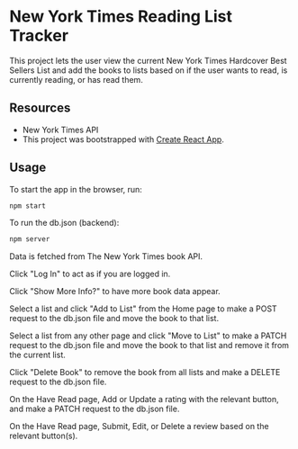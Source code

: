 # New York Times Reading List Tracker

This project lets the user view the current New York Times Hardcover Best Sellers List and add the books to lists based on if the user wants to read, is currently reading, or has read them.

## Resources

- New York Times API
- This project was bootstrapped with [Create React App](https://github.com/facebook/create-react-app).

## Usage

To start the app in the browser, run:

```bash
npm start
```

To run the db.json (backend):

```bash
npm server
```

Data is fetched from The New York Times book API.

Click "Log In" to act as if you are logged in.

Click "Show More Info?" to have more book data appear.

Select a list and click "Add to List" from the Home page to make a POST request to the db.json file and move the book to that list.

Select a list from any other page and click "Move to List" to make a PATCH request to the db.json file and move the book to that list and remove it from the current list.

Click "Delete Book" to remove the book from all lists and make a DELETE request to the db.json file.

On the Have Read page, Add or Update a rating with the relevant button, and make a PATCH request to the db.json file.

On the Have Read page, Submit, Edit, or Delete a review based on the relevant button(s).
